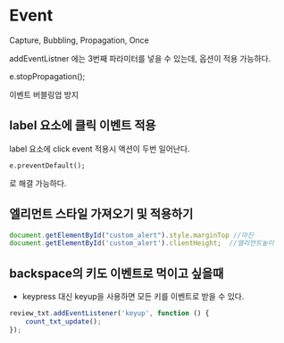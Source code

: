 # Event

Capture, Bubbling, Propagation,  Once



addEventListner 에는 3번째 파라미터를 넣을 수 있는데, 옵션이 적용 가능하다. 



e.stopPropagation(); 

이벤트 버블링업 방지



## label 요소에 클릭 이벤트 적용

label 요소에 click event 적용시 액션이 두번 일어난다.

`e.preventDefault();`

로 해결 가능하다.




## 엘리먼트 스타일 가져오기 및 적용하기
```javascript
document.getElementById("custom_alert").style.marginTop //마진
document.getElementById('custom_alert').clientHeight;  //엘리먼트높이
```



## backspace의 키도 이벤트로 먹이고 싶을때

- keypress 대신 keyup을 사용하면 모든 키를 이벤트로 받을 수 있다. 

```javascript
review_txt.addEventListener('keyup', function () {
    count_txt_update();
});
```

